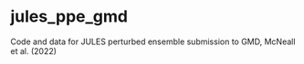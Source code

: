 # jules_ppe_gmd
Code and data for JULES perturbed ensemble submission to GMD, McNeall et al. (2022)

